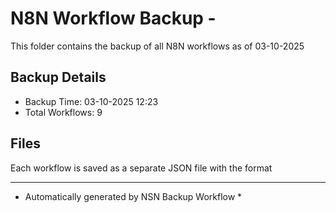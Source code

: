# N8N Workflow Backup - 
This folder contains the backup of all N8N workflows as of 03-10-2025

## Backup Details
- Backup Time: 03-10-2025 12:23
- Total Workflows: 9

## Files
Each workflow is saved as a separate JSON file with the format

-----------
* Automatically generated by NSN Backup Workflow *